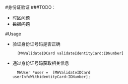#身份证验证
###TODO：

- 时区问题
- ~~数据问题~~


#Usage
- 验证身份证号码是否正确
	
		[MWValidateIDCard validateIdentityCard:IDNumber]
	
- 通过身份证号码获取相关信息

        MWUser *user =  [MWValidateIDCard userInfoWithidentityCard:IDNumber];
